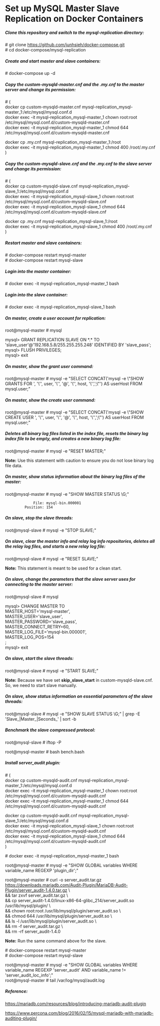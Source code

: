 # Set up MySQL Master Slave Replication on Docker Containers

##### Clone this repository and switch to the mysql-replication directory:

\# git clone https://github.com/junhsieh/docker-compose.git<br>
\# cd docker-compose/mysql-replication<br>

##### Create and start master and slave containers:

\# docker-compose up -d

##### Copy the custom-mysqld-master.cnf and the .my.cnf to the master server and change its permission:

\# (<br>
docker cp custom-mysqld-master.cnf mysql-replication_mysql-master_1:/etc/mysql/mysql.conf.d<br>
docker exec -it mysql-replication_mysql-master_1 chown root:root /etc/mysql/mysql.conf.d/custom-mysqld-master.cnf<br>
docker exec -it mysql-replication_mysql-master_1 chmod 644 /etc/mysql/mysql.conf.d/custom-mysqld-master.cnf<br>

docker cp .my.cnf mysql-replication_mysql-master_1:/root<br>
docker exec -it mysql-replication_mysql-master_1 chmod 400 /root/.my.cnf<br>
)<br>

##### Copy the custom-mysqld-slave.cnf and the .my.cnf to the slave server and change its permission:

\# (<br>
docker cp custom-mysqld-slave.cnf mysql-replication_mysql-slave_1:/etc/mysql/mysql.conf.d<br>
docker exec -it mysql-replication_mysql-slave_1 chown root:root /etc/mysql/mysql.conf.d/custom-mysqld-slave.cnf<br>
docker exec -it mysql-replication_mysql-slave_1 chmod 644 /etc/mysql/mysql.conf.d/custom-mysqld-slave.cnf<br>

docker cp .my.cnf mysql-replication_mysql-slave_1:/root<br>
docker exec -it mysql-replication_mysql-slave_1 chmod 400 /root/.my.cnf<br>
)<br>

##### Restart master and slave containers:

\# docker-compose restart mysql-master<br>
\# docker-compose restart mysql-slave<br>

##### Login into the master container:

\# docker exec -it mysql-replication_mysql-master_1 bash

##### Login into the slave container:

\# docker exec -it mysql-replication_mysql-slave_1 bash

##### On master, create a user account for replication:

root@mysql-master # mysql

mysql> GRANT REPLICATION SLAVE ON \*.\* TO 'slave_user'@'192.168.5.8/255.255.255.248' IDENTIFIED BY 'slave_pass';<br>
mysql> FLUSH PRIVILEGES;<br>
mysql> exit<br>

##### On master, show the grant user command:

root@mysql-master # mysql -e "SELECT CONCAT('mysql -e \\"SHOW GRANTS FOR ', '\\'', user, '\\'', '@', '\\'', host, '\\'',';\\"') AS userHost FROM mysql.user;"

##### On master, show the create user command:

root@mysql-master # mysql -e "SELECT CONCAT('mysql -e \\"SHOW CREATE USER ', '\\'', user, '\\'', '@', '\\'', host, '\\'',';\\"') AS userHost FROM mysql.user;"

##### Deletes all binary log files listed in the index file, resets the binary log index file to be empty, and creates a new binary log file:

root@mysql-master # mysql -e "RESET MASTER;"

**Note:** Use this statement with caution to ensure you do not lose binary log file data.

##### On master, show status information about the binary log files of the master:

root@mysql-master # mysql -e "SHOW MASTER STATUS \\G;"
```
             File: mysql-bin.000001
         Position: 154
```

##### On slave, stop the slave threads:

root@mysql-slave # mysql -e "STOP SLAVE;"

##### On slave, clear the master info and relay log info repositories, deletes all the relay log files, and starts a new relay log file:

root@mysql-slave # mysql -e "RESET SLAVE;"

**Note:** This statement is meant to be used for a clean start.

##### On slave, change the parameters that the slave server uses for connecting to the master server:

root@mysql-slave # mysql

mysql> CHANGE MASTER TO<br>
MASTER_HOST='mysql-master',<br>
MASTER_USER='slave_user',<br>
MASTER_PASSWORD='slave_pass',<br>
MASTER_CONNECT_RETRY=60,<br>
MASTER_LOG_FILE='mysql-bin.000001',<br>
MASTER_LOG_POS=154<br>
;<br>
mysql> exit<br>

##### On slave, start the slave threads:

root@mysql-slave # mysql -e "START SLAVE;"

**Note:** Because we have set **skip_slave_start** in custom-mysqld-slave.cnf. So, we need to start slave manually.

##### On slave, show status information on essential parameters of the slave threads:

root@mysql-slave # mysql -e "SHOW SLAVE STATUS \\G;" | grep -E 'Slave_|Master_|Seconds_' | sort -b

##### Benchmark the slave compressed protocol:

root@mysql-slave # iftop -P

root@mysql-master # bash bench.bash

##### Install server_audit plugin:

\# (<br>
docker cp custom-mysqld-audit.cnf mysql-replication_mysql-master_1:/etc/mysql/mysql.conf.d<br>
docker exec -it mysql-replication_mysql-master_1 chown root:root /etc/mysql/mysql.conf.d/custom-mysqld-audit.cnf<br>
docker exec -it mysql-replication_mysql-master_1 chmod 644 /etc/mysql/mysql.conf.d/custom-mysqld-audit.cnf<br>

docker cp custom-mysqld-audit.cnf mysql-replication_mysql-slave_1:/etc/mysql/mysql.conf.d<br>
docker exec -it mysql-replication_mysql-slave_1 chown root:root /etc/mysql/mysql.conf.d/custom-mysqld-audit.cnf<br>
docker exec -it mysql-replication_mysql-slave_1 chmod 644 /etc/mysql/mysql.conf.d/custom-mysqld-audit.cnf<br>
)<br>

\# docker exec -it mysql-replication_mysql-master_1 bash

root@mysql-master # mysql -e "SHOW GLOBAL variables WHERE variable_name REGEXP 'plugin_dir';"

root@mysql-master # curl -o server_audit.tar.gz https://downloads.mariadb.com/Audit-Plugin/MariaDB-Audit-Plugin/server_audit-1.4.0.tar.gz \\<br>
&& tar zxvf server_audit.tar.gz \\<br>
&& cp server_audit-1.4.0/linux-x86-64-glibc_214/server_audit.so /usr/lib/mysql/plugin/ \\<br>
&& chown root:root /usr/lib/mysql/plugin/server_audit.so \\<br>
&& chmod 644 /usr/lib/mysql/plugin/server_audit.so \\<br>
&& ls -l /usr/lib/mysql/plugin/server_audit.so \\<br>
&& rm -f server_audit.tar.gz \\<br>
&& rm -rf server_audit-1.4.0<br>

**Note:** Run the same command above for the slave.

\# docker-compose restart mysql-master<br>
\# docker-compose restart mysql-slave<br>

root@mysql-master # mysql -e "SHOW GLOBAL variables WHERE variable_name REGEXP 'server_audit' AND variable_name != 'server_audit_loc_info';"<br>
root@mysql-master # tail /var/log/mysql/audit.log<br>

##### Reference:

https://mariadb.com/resources/blog/introducing-mariadb-audit-plugin

https://www.percona.com/blog/2016/02/15/mysql-mariadb-with-mariadb-auditing-plugin/

